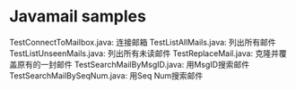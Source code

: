 # Javamail samples

TestConnectToMailbox.java: 连接邮箱
TestListAllMails.java: 列出所有邮件
TestListUnseenMails.java: 列出所有未读邮件
TestReplaceMail.java: 克隆并覆盖原有的一封邮件
TestSearchMailByMsgID.java: 用MsgID搜索邮件
TestSearchMailBySeqNum.java: 用Seq Num搜索邮件
